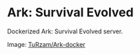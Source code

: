 # Ark: Survival Evolved

Dockerized Ark: Survival Evolved server.

Image: [TuRzam/Ark-docker](https://github.com/TuRz4m/Ark-docker/tree/master)
